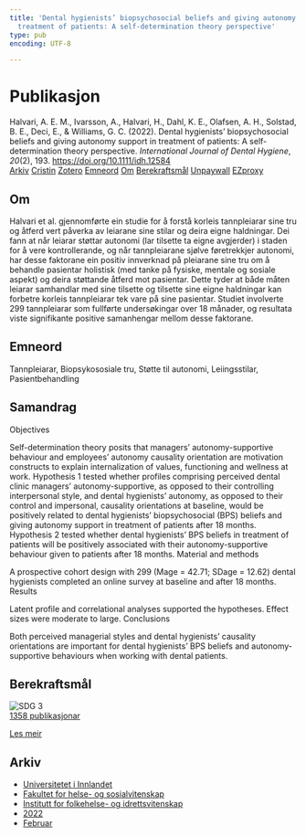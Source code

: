 ```yaml
---
title: 'Dental hygienists’ biopsychosocial beliefs and giving autonomy support in
  treatment of patients: A self-determination theory perspective'
type: pub
encoding: UTF-8

---
```

<h1>Publikasjon</h1>
<article id="csl-bib-container-ZBHN2J5P" class="csl-bib-container">
  <div class="csl-bib-body"> <div class="csl-entry">Halvari, A. E. M., Ivarsson, A., Halvari, H., Dahl, K. E., Olafsen, A. H., Solstad, B. E., Deci, E., &#38; Williams, G. C. (2022). Dental hygienists’ biopsychosocial beliefs and giving autonomy support in treatment of patients: A self-determination theory perspective. <i>International Journal of Dental Hygiene</i>, <i>20</i>(2), 193. <a href="https://doi.org/10.1111/idh.12584">https://doi.org/10.1111/idh.12584</a></div> </div>
  <div class="csl-bib-buttons">
    <a href="#taxonomy-article-ZBHN2J5P" alt="archive" class="csl-bib-button">Arkiv</a>
    <a href="https://app.cristin.no/results/show.jsf?id=2005338" alt="Cristin" class="csl-bib-button">Cristin</a>
    <a href="http://zotero.org/groups/5881554/items/ZBHN2J5P" alt="Zotero" class="csl-bib-button">Zotero</a>
    <a href="#keywords-article-ZBHN2J5P" alt="keywords" class="csl-bib-button">Emneord</a>
    <a href="#about-article-ZBHN2J5P" alt="about_pub" class="csl-bib-button">Om</a>
    <a href="#sdg-article-ZBHN2J5P" alt="sdg" class="csl-bib-button">Berekraftsmål</a>
    <a href="https://onlinelibrary.wiley.com/doi/pdfdirect/10.1111/idh.12584" alt="Unpaywall" class="csl-bib-button">Unpaywall</a>
    <a href="https://onlinelibrary.wiley.com/doi/pdfdirect/10.1111/idh.12584" alt="EZproxy" class="csl-bib-button">EZproxy</a>
  </div>
  <div id="csl-bib-meta-container-ZBHN2J5P"></div>
</article>
<div id="csl-bib-meta-ZBHN2J5P" class="csl-bib-meta">
  <article id="about-article-ZBHN2J5P" class="about_pub-article">
    <h1>Om</h1>
    Halvari et al. gjennomførte ein studie for å forstå korleis tannpleiarar sine tru og åtferd vert påverka av leiarane sine stilar og deira eigne haldningar. Dei fann at når leiarar støttar autonomi (lar tilsette ta eigne avgjerder) i staden for å vere kontrollerande, og når tannpleiarane sjølve føretrekkjer autonomi, har desse faktorane ein positiv innverknad på pleiarane sine tru om å behandle pasientar holistisk (med tanke på fysiske, mentale og sosiale aspekt) og deira støttande åtferd mot pasientar. Dette tyder at både måten leiarar samhandlar med sine tilsette og tilsette sine eigne haldningar kan forbetre korleis tannpleiarar tek vare på sine pasientar. Studiet involverte 299 tannpleiarar som fullførte undersøkingar over 18 månader, og resultata viste signifikante positive samanhengar mellom desse faktorane.
  </article>
  <article id="keywords-article-ZBHN2J5P" class="keywords-article">
    <h1>Emneord</h1>
    Tannpleiarar, Biopsykososiale tru, Støtte til autonomi, Leiingsstilar, Pasientbehandling
  </article>
  <article id="abstract-article-ZBHN2J5P" class="abstract-article">
    <h1>Samandrag</h1>
    Objectives 
 
Self-determination theory posits that managers’ autonomy-supportive behaviour and employees’ autonomy causality orientation are motivation constructs to explain internalization of values, functioning and wellness at work. Hypothesis 1 tested whether profiles comprising perceived dental clinic managers’ autonomy-supportive, as opposed to their controlling interpersonal style, and dental hygienists’ autonomy, as opposed to their control and impersonal, causality orientations at baseline, would be positively related to dental hygienists’ biopsychosocial (BPS) beliefs and giving autonomy support in treatment of patients after 18 months. Hypothesis 2 tested whether dental hygienists’ BPS beliefs in treatment of patients will be positively associated with their autonomy-supportive behaviour given to patients after 18 months. 
Material and methods 
 
A prospective cohort design with 299 (Mage = 42.71; SDage = 12.62) dental hygienists completed an online survey at baseline and after 18 months. 
Results 
 
Latent profile and correlational analyses supported the hypotheses. Effect sizes were moderate to large. 
Conclusions 
 
Both perceived managerial styles and dental hygienists’ causality orientations are important for dental hygienists’ BPS beliefs and autonomy-supportive behaviours when working with dental patients.
  </article>
  <article id="sdg-article-ZBHN2J5P" class="sdg-article">
    <h1>Berekraftsmål</h1>
    <div class="sdg-container"><div id="sdg3" class="sdg">
        <img src="{{< params subfolder >}}images/sdg/sdg03_nn.png" class="image" alt="SDG 3">
        <div class="sdg-overlay">
          <a href="/nn/archive/?key=?sdg=3#archive" class="sdg-publication-count"><span>1358</span> publikasjonar</a>
          <p><a href="https://fn.no/om-fn/fns-baerekraftsmaal/god-helse-og-livskvalitet?lang=nno-NO" class="sdg-read-more">Les meir</a></p>
        </div>
      </div></div>
  </article>
  <article id="taxonomy-article-ZBHN2J5P" class="taxonomy-article">
    <h1>Arkiv</h1>
    <ul>
      <li>
        <a href="/nn/archive/?key=3DCRN523">Universitetet i Innlandet</a>
      </li>
      <li>
        <a href="/nn/archive/?key=IDKFS3MX">Fakultet for helse- og sosialvitenskap</a>
      </li>
      <li>
        <a href="/nn/archive/?key=FJXE3Z8X">Institutt for folkehelse- og idrettsvitenskap</a>
      </li>
      <li>
        <a href="/nn/archive/?key=P2L6JC54">2022</a>
      </li>
      <li>
        <a href="/nn/archive/?key=4I3PK4XQ">Februar</a>
      </li>
    </ul>
  </article>
</div>

